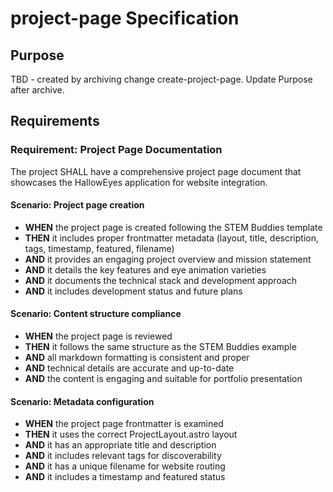 # project-page Specification

## Purpose
TBD - created by archiving change create-project-page. Update Purpose after archive.
## Requirements
### Requirement: Project Page Documentation
The project SHALL have a comprehensive project page document that showcases the HallowEyes application for website integration.

#### Scenario: Project page creation
- **WHEN** the project page is created following the STEM Buddies template
- **THEN** it includes proper frontmatter metadata (layout, title, description, tags, timestamp, featured, filename)
- **AND** it provides an engaging project overview and mission statement
- **AND** it details the key features and eye animation varieties
- **AND** it documents the technical stack and development approach
- **AND** it includes development status and future plans

#### Scenario: Content structure compliance
- **WHEN** the project page is reviewed
- **THEN** it follows the same structure as the STEM Buddies example
- **AND** all markdown formatting is consistent and proper
- **AND** technical details are accurate and up-to-date
- **AND** the content is engaging and suitable for portfolio presentation

#### Scenario: Metadata configuration
- **WHEN** the project page frontmatter is examined
- **THEN** it uses the correct ProjectLayout.astro layout
- **AND** it has an appropriate title and description
- **AND** it includes relevant tags for discoverability
- **AND** it has a unique filename for website routing
- **AND** it includes a timestamp and featured status


